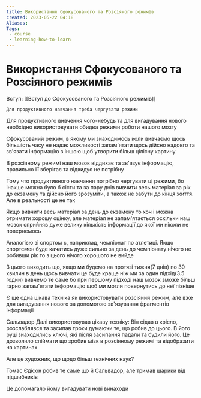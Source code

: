 ```yaml
---
title: Використання Сфокусованого та Розсіяного режимів
created: 2023-05-22 04:18
Aliases:
Tags:
 - course
 - learning-how-to-learn
---
```


# Використання Сфокусованого та Розсіяного режимів

Вступ: [[Вступ до Сфокусованого та Розсіяного режимів]]

	Для продуктивного навчання треба чергувати режими

Для продуктивного вивчення чого-небудь та для вигадування нового необхідно використовувати обидва режими роботи нашого мозгу

Сфокусований режим, в якому ми знаходимось коли вивчаємо щось більшість часу не надає можливості запам'ятати щось дійсно надовго та зв'язати інформацію з іншою щоб утворити більш цілісну картину

В розсіяному режимі наш мозок віддихає та зв'язує інформацію, правильно її зберігає та відкидує не потрібну

Тому что продуктивного навчання потрібно чергувати ці режими, бо інакше можна було б сісти та за пару днів вивчити весь матеріал за рік до екзамену та дійсно його зрозуміти, а також не забути до кінця життя. Але в реальності це не так

Якщо вивчити весь матеріал за день до єкзамену то хоч і можна отримати хорошу оцінку, але матеріал не запам'ятається оскільки наш мозок сприйняв дуже велику кількість інформації до якої ми ніколи не повернемось

Аналогією зі спортом є, наприклад, чемпіонат по атлетиці. Якщо спортсмен буде качатись дуже сильно за день до чемпіонату нічого не робивши рік то з цього нічого хорошого не вийде

З цього виходить що, якщо ми будемо на протязі тижня(7 днів) по 30 хвилин в день щось вивчати це буде краще ніж ми за один підхід(3.5 годин) вивчемо те саме бо при першому підході наш мозок зможе більш гарно запам'ятати інформацію щоб ми могли повернутись до неї пізніше

Є ще одна цікава техніка як використовувати розсіяний режим, але вже для вигадування нового за допомогою зв'язування фрагментів інформації

Сальвадор Далі використовував цікаву техніку: Він сідав в крісло, розслаблявся та засипав трохи думаючи те, що робив до цього. В його руці знаходились ключі, які після засипання падали та будили його. Це дозволяло спіймати що зробив мізк в розсіяному режимі та відобразити на картинах

Але це художник, що щодо більш технічних наук?

Томас Єдісон робив те саме що й Сальвадор, але тримав шарики від підшибників

Це допомагало йому вигадувати нові винаходи